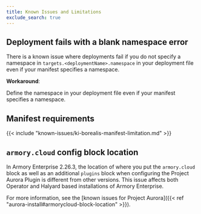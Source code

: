 ```yaml
---
title: Known Issues and Limitations
exclude_search: true
---
```


## Deployment fails with a blank namespace error

There is a known issue where deployments fail if you do not specify a namespace in `targets.<deploymentName>.namespace` in your deployment file even if your manifest specifies a namespace.

**Workaround**:

Define the namespace in your deployment file even if your manifest specifies a namespace.

## Manifest requirements

{{< include "known-issues/ki-borealis-manifest-limitation.md" >}}

## `armory.cloud` config block location

In Armory Enterprise 2.26.3, the location of where you put the `armory.cloud` block as well as an additional `plugins` block when configuring the Project Aurora Plugin is different from other versions. This issue affects both Operator and Halyard based installations of Armory Enterprise.

For more information, see the [known issues for Project Aurora]({{< ref "aurora-install#armorycloud-block-location" >}}).